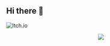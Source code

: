 ## Hi there 👋
![Itch.io](https://img.shields.io/badge/Itch-%23FF0B34.svg?style=for-the-badge&logo=Itch.io&logoColor=white)

<!--
**konucita/konucita** is a ✨ _special_ ✨ repository because its `README.md` (this file) appears on your GitHub profile.
Here are some ideas to get you started:
- 🔭 I’m currently working on ...
- 🌱 I’m currently learning ...
- 👯 I’m looking to collaborate on ...
- 🤔 I’m looking for help with ...
- 💬 Ask me about ...
- 📫 How to reach me: ...
- 😄 Pronouns: ...
- ⚡ Fun fact: ...
___
### *Bienvenido a mi perfil*
**by konucita**
*** desde caracas ***
~~venezuela~~
***
1. lista
2. ordenada
---
- lista
- desordenada
|columna 1 |columna 2 |columna 3|
|----------|----------|---------|
|dato 1    |dato 2    |dato 3   |
- { } Tarea incompleta
- {X} Tarea completada
-->


<p align="center">
<img src="https://readme-typing-svg.herokuapp.com/?color=red&lines=>/Hello+world.py;Error:+No+such+file+or+directory;>./hello_world.py;Welcome+to+my+GitHub+profile;My+name+is+Abrahan+Gil;I'm+a+software+developer;process+finished+with+exit+code+0;..." />
</p>
